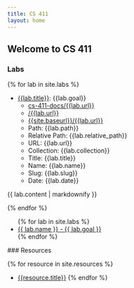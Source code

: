 ```yaml
---
title: CS 411
layout: home
---
```


## Welcome to CS 411


### Labs

{% for lab in site.labs %}
- [{{lab.title}}](cs-411-docs/{{lab.url}}): {{lab.goal}}
  - [cs-411-docs/{{lab.url}}](cs-411-docs/{{lab.url}})
  - [/{{lab.url}}](/{{lab.url}})
  - [{{site.baseurl}}/{{lab.url}}]({{site.baseurl}}/{{lab.url}})
  - Path: {{lab.path}}
  - Relative Path: {{lab.relative_path}}
  - URL: {{lab.url}}
  - Collection: {{lab.collection}}
  - Title: {{lab.title}}
  - Name: {{lab.name}}
  - Slug: {{lab.slug}}
  - Date: {{lab.date}}
 
{{ lab.content | markdownify }}

{% endfor %}

<ul>
{% for lab in site.labs %}

  <li>
    <a href="cs-411-docs/{{ lab.url }}">
      {{ lab.name }} - {{ lab.goal }}
    </a>
  </li>
{% endfor %}
</ul>
### Resources

{% for resource in site.resources %}
- [{{resource.title}}]({{resource.url}})
{% endfor %}

